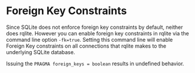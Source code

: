 # Foreign Key Constraints

Since SQLite does not enforce foreign key constraints by default, neither does rqlite. However you can enable foreign key constraints in rqlite via the command line option `-fk=true`. Setting this command line will enable Foreign Key constraints on all connections that rqlite makes to the underlying SQLite database.

Issuing the `PRAGMA foreign_keys = boolean` results in undefined behavior.
